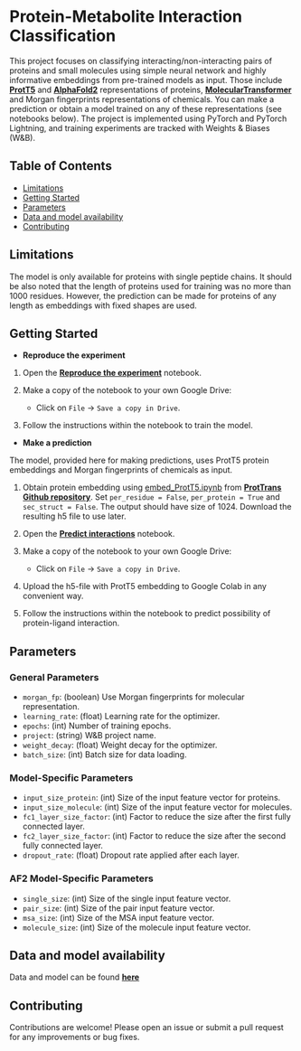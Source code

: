 # Protein-Metabolite Interaction Classification

This project focuses on classifying interacting/non-interacting pairs of proteins and small molecules using simple neural network and highly informative embeddings from pre-trained models as input. Those include **[ProtT5](https://github.com/agemagician/ProtTrans?tab=readme-ov-file)** and **[AlphaFold2](https://github.com/google-deepmind/alphafold)** representations of proteins, **[MolecularTransformer](https://github.com/mpcrlab/MolecularTransformerEmbeddings)** and Morgan fingerprints representations of chemicals. You can make a prediction or obtain a model trained on any of these representations (see notebooks below). The project is implemented using PyTorch and PyTorch Lightning, and training experiments are tracked with Weights & Biases (W&B).

## Table of Contents
- [Limitations](#limitations)
- [Getting Started](#getting-started)
- [Parameters](#parameters)
- [Data and model availability](#data-availability)
- [Contributing](#contributing)

## Limitations
The model is only available for proteins with single peptide chains. It should be also noted that the length of proteins used for training was no more than 1000 residues. However, the prediction can be made for proteins of any length as embeddings with fixed shapes are used. 

## Getting Started

- **Reproduce the experiment**

1. Open the **[Reproduce the experiment](https://colab.research.google.com/drive/1iXF5kaBAN-kw2K2TBXxfaJqLqhdfexWK?usp=sharing)** notebook.

2. Make a copy of the notebook to your own Google Drive:
    - Click on `File` -> `Save a copy in Drive`.

3. Follow the instructions within the notebook to train the model.

- **Make a prediction**

The model, provided here for making predictions, uses ProtT5 protein embeddings and Morgan fingerprints of chemicals as input. 

1. Obtain protein embedding using [embed_ProtT5.ipynb](https://colab.research.google.com/drive/1TUj-ayG3WO52n5N50S7KH9vtt6zRkdmj?usp=sharing#scrollTo=QMoeBQnUCK_E) from **[ProtTrans Github repository](https://github.com/agemagician/ProtTrans?tab=readme-ov-file)**. Set `per_residue = False`, `per_protein = True` and `sec_struct = False`. The output should have size of 1024. Download the resulting h5 file to use later.

2. Open the **[Predict interactions](https://colab.research.google.com/drive/1qQVgUTXtOQ7zyH6bHB0X16tY1O6nPO94?usp=sharing)** notebook.

3. Make a copy of the notebook to your own Google Drive:
    - Click on `File` -> `Save a copy in Drive`.

4. Upload the h5-file with ProtT5 embedding to Google Colab in any convenient way.

4. Follow the instructions within the notebook to predict possibility of protein-ligand interaction.

## Parameters

### General Parameters

- `morgan_fp`: (boolean) Use Morgan fingerprints for molecular representation.
- `learning_rate`: (float) Learning rate for the optimizer.
- `epochs`: (int) Number of training epochs.
- `project`: (string) W&B project name.
- `weight_decay`: (float) Weight decay for the optimizer.
- `batch_size`: (int) Batch size for data loading.

### Model-Specific Parameters

- `input_size_protein`: (int) Size of the input feature vector for proteins.
- `input_size_molecule`: (int) Size of the input feature vector for molecules.
- `fc1_layer_size_factor`: (int) Factor to reduce the size after the first fully connected layer.
- `fc2_layer_size_factor`: (int) Factor to reduce the size after the second fully connected layer.
- `dropout_rate`: (float) Dropout rate applied after each layer.

### AF2 Model-Specific Parameters

- `single_size`: (int) Size of the single input feature vector.
- `pair_size`: (int) Size of the pair input feature vector.
- `msa_size`: (int) Size of the MSA input feature vector.
- `molecule_size`: (int) Size of the molecule input feature vector.

## Data and model availability
Data and model can be found **[here](https://drive.google.com/drive/folders/1u9DwSNje2gX-N0QgxxFFHanw705gH29N?usp=sharing)**

## Contributing

Contributions are welcome! Please open an issue or submit a pull request for any improvements or bug fixes.
